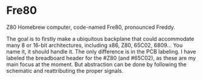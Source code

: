 # Fre80
 Z80 Homebrew computer, code-named Fre80, pronounced Freddy.

 The goal is to firstly make a ubiquitous backplane that could accommodate many 8 or 16-bit architectures, including x86, Z80, 65C02, 6809... You name it, it should handle it. The only difference is in the PCB labeling. I have labeled the breadboard header for the #Z80 (and #65C02), as these are my main focus at the moment. But abstraction can be done by following the schematic and reattributing the proper signals.

